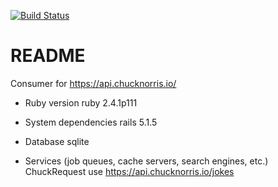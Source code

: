 [![Build Status](https://semaphoreci.com/api/v1/pascal/chucknorris/branches/master/badge.svg)](https://semaphoreci.com/pascal/chucknorris)
# README

Consumer for https://api.chucknorris.io/

* Ruby version
ruby 2.4.1p111

* System dependencies
rails 5.1.5

* Database
sqlite

* Services (job queues, cache servers, search engines, etc.)
ChuckRequest use https://api.chucknorris.io/jokes
